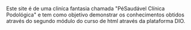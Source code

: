 Este site é de uma cliníca fantasia chamada "PéSaudável Clínica Podológica" e tem como objetivo demonstrar os conhecimentos obtidos através do segundo módulo do curso de html através da plataforma DIO. 
